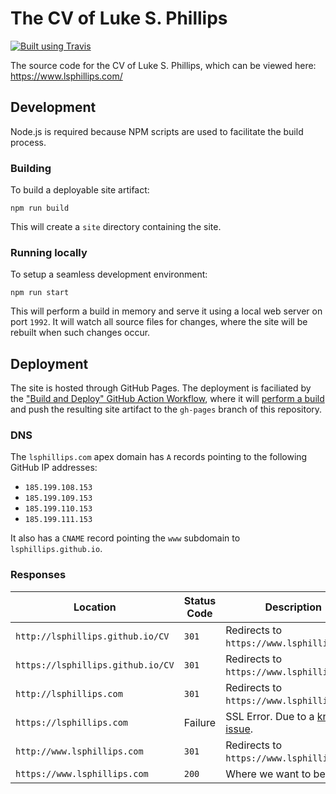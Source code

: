 # The CV of Luke S. Phillips

[![Built using Travis](https://img.shields.io/travis/com/lsphillips/CV/master.svg?maxAge=900)](https://travis-ci.com/lsphillips/CV)

The source code for the CV of Luke S. Phillips, which can be viewed here: https://www.lsphillips.com/

## Development

Node.js is required because NPM scripts are used to facilitate the build process.

### Building

To build a deployable site artifact:

```
npm run build
```

This will create a `site` directory containing the site.

### Running locally

To setup a seamless development environment:

```
npm run start
```

This will perform a build in memory and serve it using a local web server on port `1992`. It will watch all source files for changes, where the site will be rebuilt when such changes occur.

## Deployment

The site is hosted through GitHub Pages. The deployment is faciliated by the ["Build and Deploy" GitHub Action Workflow](.github/workflows/build-and-deploy.yml), where it will [perform a build](#building) and push the resulting site artifact to the `gh-pages` branch of this repository.

### DNS

The `lsphillips.com` apex domain has `A` records pointing to the following GitHub IP addresses:

  - `185.199.108.153`
  - `185.199.109.153`
  - `185.199.110.153`
  - `185.199.111.153`

It also has a `CNAME` record pointing the `www` subdomain to `lsphillips.github.io`.

### Responses

| Location                          | Status Code | Description                                                                      |
| --------------------------------- | ----------- | -------------------------------------------------------------------------------- |
| `http://lsphillips.github.io/CV`  | `301`       | Redirects to `https://www.lsphillips.com`.                                       |
| `https://lsphillips.github.io/CV` | `301`       | Redirects to `https://www.lsphillips.com`.                                       |
| `http://lsphillips.com`           | `301`       | Redirects to `https://www.lsphillips.com`.                                       |
| `https://lsphillips.com`          | Failure     | SSL Error. Due to a [known issue](https://github.com/isaacs/github/issues/1675). |
| `http://www.lsphillips.com`       | `301`       | Redirects to `https://www.lsphillips.com`.                                       |
| `https://www.lsphillips.com`      | `200`       | Where we want to be.                                                             |
